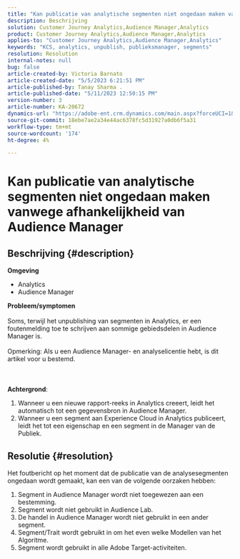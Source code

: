 ```yaml
---
title: "Kan publicatie van analytische segmenten niet ongedaan maken vanwege afhankelijkheid van Audience Manager"
description: Beschrijving
solution: Customer Journey Analytics,Audience Manager,Analytics
product: Customer Journey Analytics,Audience Manager,Analytics
applies-to: "Customer Journey Analytics,Audience Manager,Analytics"
keywords: "KCS, analytics, unpublish, publieksmanager, segments"
resolution: Resolution
internal-notes: null
bug: false
article-created-by: Victoria Barnato
article-created-date: "5/5/2023 6:21:51 PM"
article-published-by: Tanay Sharma .
article-published-date: "5/11/2023 12:50:15 PM"
version-number: 3
article-number: KA-20672
dynamics-url: "https://adobe-ent.crm.dynamics.com/main.aspx?forceUCI=1&pagetype=entityrecord&etn=knowledgearticle&id=91e14eb1-71eb-ed11-a7c6-6045bd0065f9"
source-git-commit: 18ebe7ae2a34e44ac6378fc5d31927a0db6f5a31
workflow-type: tm+mt
source-wordcount: '174'
ht-degree: 4%

---
```


# Kan publicatie van analytische segmenten niet ongedaan maken vanwege afhankelijkheid van Audience Manager

## Beschrijving {#description}

<b>Omgeving</b>
- Analytics
- Audience Manager

<b>Probleem/symptomen</b><br><br>Soms, terwijl het unpublishing van segmenten in Analytics, er een foutenmelding toe te schrijven aan sommige gebiedsdelen in Audience Manager is.<br><br>Opmerking: Als u een Audience Manager- en analyselicentie hebt, is dit artikel voor u bestemd.<br><br> <br><br><b>Achtergrond</b>:
1. Wanneer u een nieuwe rapport-reeks in Analytics creeert, leidt het automatisch tot een gegevensbron in Audience Manager.
2. Wanneer u een segment aan Experience Cloud in Analytics publiceert, leidt het tot een eigenschap en een segment in de Manager van de Publiek.



## Resolutie {#resolution}


Het foutbericht op het moment dat de publicatie van de analysesegmenten ongedaan wordt gemaakt, kan een van de volgende oorzaken hebben:

1. Segment in Audience Manager wordt niet toegewezen aan een bestemming.
2. Segment wordt niet gebruikt in Audience Lab.
3. De handel in Audience Manager wordt niet gebruikt in een ander segment.
4. Segment/Trait wordt gebruikt in om het even welke Modellen van het Algoritme.
5. Segment wordt gebruikt in alle Adobe Target-activiteiten.

